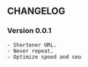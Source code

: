 ## CHANGELOG

### Version 0.0.1
    - Shortener URL.
    - Never repeat.
    - Optimize speed and seo